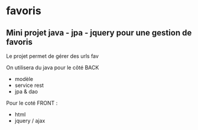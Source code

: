 # favoris

## Mini projet java - jpa - jquery pour une gestion de favoris

Le projet permet de gérer des urls fav

On utilisera du java pour le côté BACK
- modèle
- service rest
- jpa & dao

Pour le coté FRONT : 
- html
- jquery / ajax
